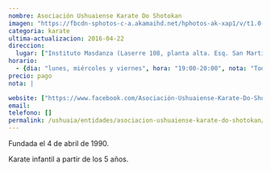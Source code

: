 ```yaml
---
nombre: Asociación Ushuaiense Karate Do Shotokan
imagen: "https://fbcdn-sphotos-c-a.akamaihd.net/hphotos-ak-xap1/v/t1.0-9/1503838_573722166104873_9193700885753514518_n.jpg?oh=24615b2985bfd27f2732d611da8b6d4e&oe=57ABDBE3&__gda__=1471121322_ca681a975189688d528ca5b6ad2bbd62"
categoria: karate
ultima-actualizacion: 2016-04-22
direccion: 
  lugar: ["Instituto Masdanza (Laserre 108, planta alta. Esq. San Martín)"]
horario: 
  - {dia: "lunes, miércoles y viernes", hora: "19:00-20:00", nota: "Todas las edades"}
precio: pago
nota: | 

website: ["https://www.facebook.com/Asociación-Ushuaiense-Karate-Do-Shotokan-573525719457851/"]
email: 
telefono: []
permalink: /ushuaia/entidades/asociacion-ushuaiense-karate-do-shotokan/
---
```


Fundada el 4 de abril de 1990.

Karate infantil a partir de los 5 años.

